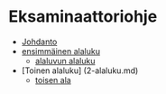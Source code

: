 # Eksaminaattoriohje

* [Johdanto](README.md)
* [ensimmäinen alaluku](1-alalukumd.md)
   * [alaluvun alaluku](1-alaluku/alaluku.md)
* [Toinen alaluku] (2-alaluku.md)
   * [toisen ala](2-alaluku/toisen-alamd.md)

